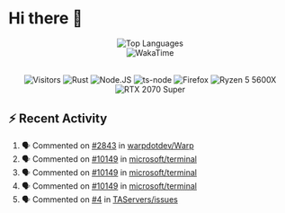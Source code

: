 # Hi there 👋

<p align="center">
<img src="https://github-readme-stats.vercel.app/api/top-langs/?username=Zubbbz&layout=compact&hide_border=true&langs_count=999&theme=dark&bg_color=00000000" alt="Top Languages">
	<br/>
<img src="https://github-readme-stats.vercel.app/api/wakatime?username=Zubbbz&layout=compact&custom_title=My%20Week&hide_border=true&theme=dark&bg_color=00000000" alt="WakaTime"/>
	<br/><br/>
	<p align="center">
		<img src="https://visitor-badge.laobi.icu/badge?page_id=Zubbbz" alt="Visitors"/>
		<img src="https://img.shields.io/badge/Rust-000000?style=flat&logo=rust&logoColor=white" alt="Rust">
		<img src="https://img.shields.io/badge/Node.js-339933?style=flat&logo=nodedotjs&logoColor=white" alt="Node.JS">
		<img src="https://img.shields.io/badge/ts--node-3178C6?style=flat&logo=ts-node&logoColor=white" alt="ts-node">
		<img src="https://img.shields.io/badge/Firefox_Browser-FF7139?style=flat&logo=Firefox-Browser&logoColor=white" alt="Firefox">
		<img src="https://img.shields.io/badge/AMD%20Ryzen_5_5600X-ED1C24?style=flat&logo=amd&logoColor=white" alt="Ryzen 5 5600X">
		<img src="https://img.shields.io/badge/NVIDIA-RTX 2070 Super-76B900?style=flat&logo=nvidia&logoColor=white" alt="RTX 2070 Super">
	</p>
</p>

## ⚡ Recent Activity
<!--START_SECTION:activity-->
1. 🗣 Commented on [#2843](https://github.com/warpdotdev/Warp/issues/2843) in [warpdotdev/Warp](https://github.com/warpdotdev/Warp)
2. 🗣 Commented on [#10149](https://github.com/microsoft/terminal/issues/10149) in [microsoft/terminal](https://github.com/microsoft/terminal)
3. 🗣 Commented on [#10149](https://github.com/microsoft/terminal/issues/10149) in [microsoft/terminal](https://github.com/microsoft/terminal)
4. 🗣 Commented on [#10149](https://github.com/microsoft/terminal/issues/10149) in [microsoft/terminal](https://github.com/microsoft/terminal)
5. 🗣 Commented on [#4](https://github.com/TAServers/issues/issues/4) in [TAServers/issues](https://github.com/TAServers/issues)
<!--END_SECTION:activity-->
